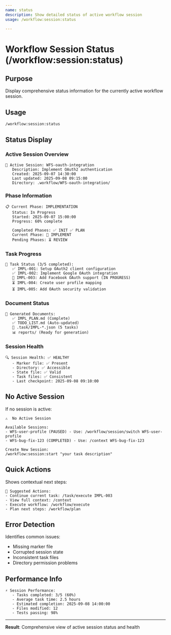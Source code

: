 ```yaml
---
name: status
description: Show detailed status of active workflow session
usage: /workflow:session:status

---
```


# Workflow Session Status (/workflow:session:status)

## Purpose
Display comprehensive status information for the currently active workflow session.

## Usage
```bash
/workflow:session:status
```

## Status Display

### Active Session Overview
```
🚀 Active Session: WFS-oauth-integration
   Description: Implement OAuth2 authentication
   Created: 2025-09-07 14:30:00
   Last updated: 2025-09-08 09:15:00
   Directory: .workflow/WFS-oauth-integration/
```

### Phase Information
```
📋 Current Phase: IMPLEMENTATION
   Status: In Progress
   Started: 2025-09-07 15:00:00
   Progress: 60% complete
   
   Completed Phases: ✅ INIT ✅ PLAN
   Current Phase: 🔄 IMPLEMENT  
   Pending Phases: ⏳ REVIEW
```

### Task Progress
```
📝 Task Status (3/5 completed):
   ✅ IMPL-001: Setup OAuth2 client configuration
   ✅ IMPL-002: Implement Google OAuth integration  
   🔄 IMPL-003: Add Facebook OAuth support (IN PROGRESS)
   ⏳ IMPL-004: Create user profile mapping
   ⏳ IMPL-005: Add OAuth security validation
```

### Document Status
```
📄 Generated Documents:
   ✅ IMPL_PLAN.md (Complete)
   ✅ TODO_LIST.md (Auto-updated)
   📝 .task/IMPL-*.json (5 tasks)
   📊 reports/ (Ready for generation)
```

### Session Health
```
🔍 Session Health: ✅ HEALTHY
   - Marker file: ✅ Present
   - Directory: ✅ Accessible  
   - State file: ✅ Valid
   - Task files: ✅ Consistent
   - Last checkpoint: 2025-09-08 09:10:00
```

## No Active Session
If no session is active:
```
⚠️  No Active Session

Available Sessions:
- WFS-user-profile (PAUSED) - Use: /workflow/session/switch WFS-user-profile
- WFS-bug-fix-123 (COMPLETED) - Use: /context WFS-bug-fix-123

Create New Session:
/workflow:session:start "your task description"
```

## Quick Actions
Shows contextual next steps:
```
🎯 Suggested Actions:
- Continue current task: /task/execute IMPL-003
- View full context: /context  
- Execute workflow: /workflow/execute
- Plan next steps: /workflow/plan
```

## Error Detection
Identifies common issues:
- Missing marker file
- Corrupted session state
- Inconsistent task files
- Directory permission problems

## Performance Info
```
⚡ Session Performance:
   - Tasks completed: 3/5 (60%)
   - Average task time: 2.5 hours
   - Estimated completion: 2025-09-08 14:00:00
   - Files modified: 12
   - Tests passing: 98%
```

---

**Result**: Comprehensive view of active session status and health